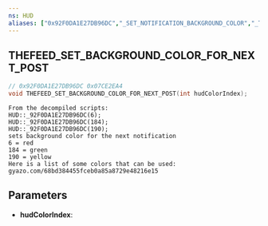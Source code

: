 ```yaml
---
ns: HUD
aliases: ["0x92F0DA1E27DB96DC","_SET_NOTIFICATION_BACKGROUND_COLOR","_THEFEED_NEXT_POST_BACKGROUND_COLOR", "_THEFEED_SET_NEXT_POST_BACKGROUND_COLOR"]
---
```

## THEFEED_SET_BACKGROUND_COLOR_FOR_NEXT_POST

```c
// 0x92F0DA1E27DB96DC 0x07CE2EA4
void THEFEED_SET_BACKGROUND_COLOR_FOR_NEXT_POST(int hudColorIndex);
```

```
From the decompiled scripts:
HUD::_92F0DA1E27DB96DC(6);
HUD::_92F0DA1E27DB96DC(184);
HUD::_92F0DA1E27DB96DC(190);
sets background color for the next notification
6 = red
184 = green
190 = yellow
Here is a list of some colors that can be used: gyazo.com/68bd384455fceb0a85a8729e48216e15
```

## Parameters
* **hudColorIndex**: 


